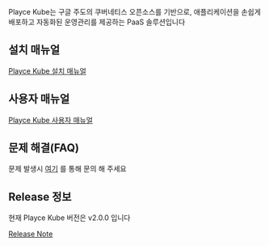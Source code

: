 Playce Kube는 구글 주도의 쿠버네티스 오픈소스를 기반으로, 애플리케이션을 손쉽게 배포하고
자동화된 운영관리를 제공하는 PaaS 솔루션입니다

## 설치 매뉴얼
[Playce Kube 설치 매뉴얼](https://osci.atlassian.net/wiki/spaces/PKV/overview)

## 사용자 매뉴얼
[Playce Kube 사용자 매뉴얼](https://osci.atlassian.net/wiki/spaces/PKV/overview)

## 문제 해결(FAQ)
문제 발생시 [여기](https://github.com/playcecloud/playcekube/issues) 를 통해 문의 해 주세요

## Release 정보
현재 Playce Kube 버전은 v2.0.0 입니다

[Release Note](https://osci.atlassian.net/wiki/spaces/PKV/overview)


